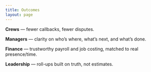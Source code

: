 ```yaml
---
title: Outcomes
layout: page
---
```


**Crews** — fewer callbacks, fewer disputes.

**Managers** — clarity on who’s where, what’s next, and what’s done.

**Finance** — trustworthy payroll and job costing, matched to real presence/time.

**Leadership** — roll-ups built on truth, not estimates.

